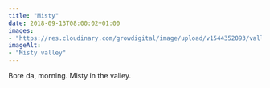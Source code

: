 ```yaml
---
title: "Misty"
date: 2018-09-13T08:00:02+01:00
images: 
- "https://res.cloudinary.com/growdigital/image/upload/v1544352093/valley-30770121228.jpg"
imageAlt: 
- "Misty valley"
---
```


Bore da, morning. Misty in the valley.
